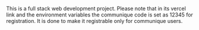 This is a full stack web development project.
Please note that in its vercel link and the environment variables the communique code is set as 12345 for registration. It is done to make it registrable only for communique users.
